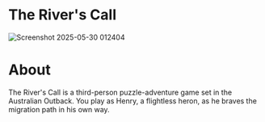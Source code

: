 # The River's Call
![Screenshot 2025-05-30 012404](https://github.com/user-attachments/assets/55b13bd3-3283-4473-8963-6eaf1cf7fada)


# About
The River's Call is a third-person puzzle-adventure game set in the Australian Outback. You play as Henry, a flightless heron, as he braves the migration path in his own way.
